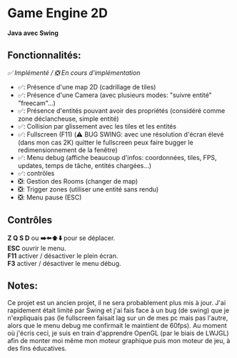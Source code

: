 # Game Engine 2D
**Java avec Swing**
  
## Fonctionnalités:
*✅ Implémenté / ❎ En cours d'implémentation*
- ✅: Présence d'une map 2D (cadrillage de tiles)
- ✅: Présence d'une Camera (avec plusieurs modes: "suivre entité" "freecam"...)
- ✅: Présence d'entités pouvant avoir des propriétés (considéré comme zone déclancheuse, simple entité)
- ✅: Collision par glissement avec les tiles et les entités
- ✅: Fullscreen (F11) (⚠️ BUG SWING: avec une résolution d'écran élevé (dans mon cas 2K) quitter le fullscreen peux faire bugger le redimensionnement de la fenêtre)
- ✅: Menu debug (affiche beaucoup d'infos: coordonnées, tiles, FPS, updates, temps de tâche, entités chargées...)
- ✅: contrôles
- ❎: Gestion des Rooms (changer de map)
- ❎: Trigger zones (utiliser une entité sans rendu)
- ❎: Menu pause (ESC) 
  
## Contrôles
**Z Q S D** ou **➡️⬅️⬆️⬇️** pour se déplacer.  
**ESC** ouvrir le menu.  
**F11** activer / désactiver le plein écran.  
**F3** activer / désactiver le menu débug.  
  
## Notes:
Ce projet est un ancien projet, il ne sera probablement plus mis à jour. 
J'ai rapidement était limité par Swing et j'ai fais face à un bug (de swing) que je n'expliquais pas (le fullscreen faisait lag sur un de mes pc mais pas l'autre, alors que le menu debug me confirmait le maintient de 60fps).
Au moment où j'écris ceci, je suis en train d'apprendre OpenGL (par le biais de LWJGL) afin de monter moi même mon moteur graphique puis mon moteur de jeu, à des fins éducatives.
